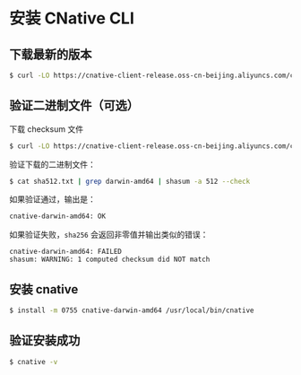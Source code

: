 # 安装 CNative CLI

## 下载最新的版本
```sh
$ curl -LO https://cnative-client-release.oss-cn-beijing.aliyuncs.com/cnative/latest/cnative-darwin-amd64
```
## 验证二进制文件（可选）

下载 checksum 文件
```sh
$ curl -LO https://cnative-client-release.oss-cn-beijing.aliyuncs.com/cnative/latest/sha512.txt
```

验证下载的二进制文件：
```sh
$ cat sha512.txt | grep darwin-amd64 | shasum -a 512 --check
```

如果验证通过，输出是：
```sh
cnative-darwin-amd64: OK
```

如果验证失败，```sha256``` 会返回非零值并输出类似的错误：
```
cnative-darwin-amd64: FAILED
shasum: WARNING: 1 computed checksum did NOT match
```
## 安装 cnative
```sh
$ install -m 0755 cnative-darwin-amd64 /usr/local/bin/cnative
```
## 验证安装成功
```sh
$ cnative -v
```
